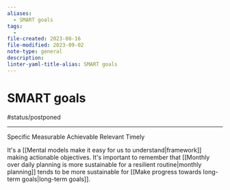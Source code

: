 ```yaml
---
aliases:
  - SMART goals
tags:
  - 
file-created: 2023-08-16
file-modified: 2023-09-02
note-type: general
description: 
linter-yaml-title-alias: SMART goals
---
```


# SMART goals

#status/postponed

---

Specific
Measurable
Achievable
Relevant
Timely

It's a [[Mental models make it easy for us to understand|framework]] making actionable objectives. It's important to remember that [[Monthly over daily planning is more sustainable for a resilient routine|monthly planning]] tends to be more sustainable for [[Make progress towards long-term goals|long-term goals]].
